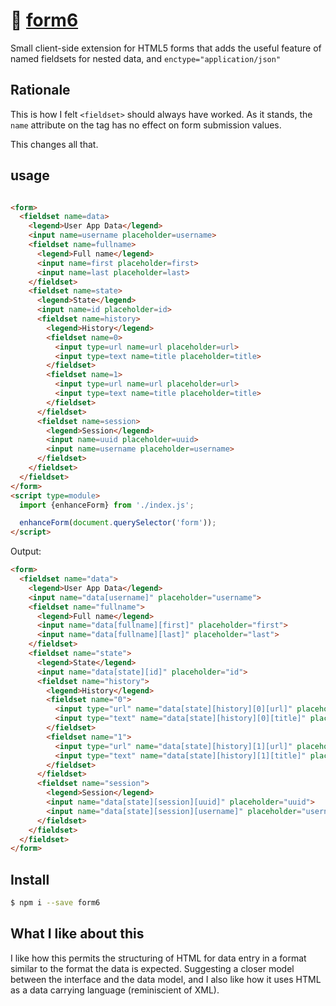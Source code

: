 # :wrench: [form6](https://github.com/crislin2046/form6)

Small client-side extension for HTML5 forms that adds the useful feature of named fieldsets for nested data, and `enctype="application/json"`

## Rationale

This is how I felt `<fieldset>` should always have worked. As it stands, the `name` attribute on the tag has no effect on form submission values.

This changes all that.

## usage

```html

<form>
  <fieldset name=data>
    <legend>User App Data</legend>
    <input name=username placeholder=username>
    <fieldset name=fullname>
      <legend>Full name</legend>
      <input name=first placeholder=first>
      <input name=last placeholder=last>
    </fieldset>
    <fieldset name=state>
      <legend>State</legend>
      <input name=id placeholder=id>
      <fieldset name=history>
        <legend>History</legend>
        <fieldset name=0>
          <input type=url name=url placeholder=url>
          <input type=text name=title placeholder=title>
        </fieldset>
        <fieldset name=1>
          <input type=url name=url placeholder=url>
          <input type=text name=title placeholder=title>
        </fieldset>
      </fieldset>
      <fieldset name=session>
        <legend>Session</legend>
        <input name=uuid placeholder=uuid>
        <input name=username placeholder=username>
      </fieldset>
    </fieldset>
  </fieldset>
</form>
<script type=module>
  import {enhanceForm} from './index.js';

  enhanceForm(document.querySelector('form'));
</script>
```

Output:

```html
<form>
  <fieldset name="data">
    <legend>User App Data</legend>
    <input name="data[username]" placeholder="username">
    <fieldset name="fullname">
      <legend>Full name</legend>
      <input name="data[fullname][first]" placeholder="first">
      <input name="data[fullname][last]" placeholder="last">
    </fieldset>
    <fieldset name="state">
      <legend>State</legend>
      <input name="data[state][id]" placeholder="id">
      <fieldset name="history">
        <legend>History</legend>
        <fieldset name="0">
          <input type="url" name="data[state][history][0][url]" placeholder="url">
          <input type="text" name="data[state][history][0][title]" placeholder="title">
        </fieldset>
        <fieldset name="1">
          <input type="url" name="data[state][history][1][url]" placeholder="url">
          <input type="text" name="data[state][history][1][title]" placeholder="title">
        </fieldset>
      </fieldset>
      <fieldset name="session">
        <legend>Session</legend>
        <input name="data[state][session][uuid]" placeholder="uuid">
        <input name="data[state][session][username]" placeholder="username">
      </fieldset>
    </fieldset>
  </fieldset>
</form>
```

## Install

```bash
$ npm i --save form6
```

## What I like about this

I like how this permits the structuring of HTML for data entry in a format similar to the format the data is expected. Suggesting a closer model between the interface and the data model, and I also like how it uses HTML as a data carrying language (reminiscient of XML).




